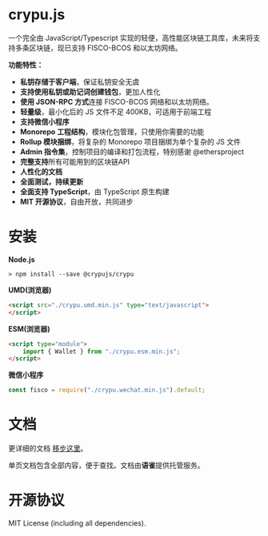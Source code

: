 crypu.js
=====================
一个完全由 JavaScript/Typescript 实现的轻便，高性能区块链工具库，未来将支持多条区块链，现已支持 FISCO-BCOS 和以太坊网络。

**功能特性：**

- **私钥存储于客户端**，保证私钥安全无虞
- **支持使用私钥或助记词创建钱包**，更加人性化
- **使用 JSON-RPC 方式**连接 FISCO-BCOS 网络和以太坊网络。
- **轻量级**，最小化后的 JS 文件不足 400KB，可适用于前端工程
- **支持微信小程序**
- **Monorepo 工程结构**，模块化包管理，只使用你需要的功能
- **Rollup 模块捆绑**，将复杂的 Monorepo 项目捆绑为单个复杂的 JS 文件
- **Admin 指令集**，控制项目的编译和打包流程，特别感谢 @ethersproject
- **完整支持**所有可能用到的区块链API
- **人性化的文档**
- **全面测试，持续更新**
- **全面支持 TypeScript**，由 TypeScript 原生构建
- **MIT 开源协议**，自由开放，共同进步

安装
=======================

**Node.js**
```Shell
> npm install --save @crypujs/crypu
```

**UMD(浏览器)**
```HTML
<script src="./crypu.umd.min.js" type="text/javascript">
</script>
```

**ESM(浏览器)**
```HTML
<script type="module">
    import { Wallet } from "./crypu.esm.min.js";
</script>
```

**微信小程序**
```JavaScript
const fisco = require("./crypu.wechat.min.js").default;
```

文档
========================

更详细的文档 [移步这里](https://www.yuque.com/docs/share/98dfdf1f-7074-4ac0-847e-6a907dfefe3d)。

单页文档包含全部内容，便于查找。文档由**语雀**提供托管服务。

开源协议
========================

MIT License (including all dependencies).